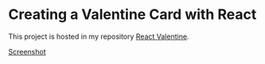 # Creating a Valentine Card with React

This project is hosted in my repository [React Valentine](https://github.com/edilma/react-valentine).

[](/valentine-react/public/![alt](https://))

[Screenshot](/valentine-react/src/components/images/Screenshot%202023-02-05%20at%209.54.29%20PM.png)